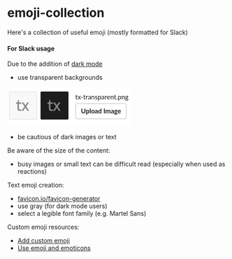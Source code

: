 # emoji-collection
Here's a collection of useful emoji (mostly formatted for Slack)

#### For Slack usage

Due to the addition of [dark mode](https://slackhq.com/dark-mode-for-slack-desktop)
- use transparent backgrounds

![Transparent background example](./resources/example/transparent-emoji.png)

- be cautious of dark images or text



Be aware of the size of the content:

- busy images or small text can be difficult read (especially when used as reactions)



Text emoji creation:

- [favicon.io/favicon-generator](https://favicon.io/favicon-generator/)
- use gray (for dark mode users)
- select a legible font family (e.g. Martel Sans)



Custom emoji resources:
- [Add custom emoji](https://slack.com/intl/en-za/help/articles/206870177-add-custom-emoji)
- [Use emoji and emoticons](https://slack.com/intl/en-za/help/articles/202931348-use-emoji-and-emoticons)
